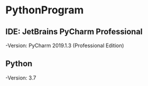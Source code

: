 # PythonProgram

<h2>IDE: JetBrains PyCharm Professional</h2>
  -Version: PyCharm 2019.1.3 (Professional Edition) 

<h2>Python</h2>
  -Version: 3.7 
